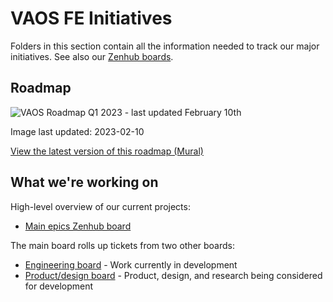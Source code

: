 # VAOS FE Initiatives
Folders in this section contain all the information needed to track our major initiatives. See also our [Zenhub boards](#what-were-working-on).

## Roadmap
![VAOS Roadmap Q1 2023 - last updated February 10th](https://user-images.githubusercontent.com/2536801/218145981-96d33ea9-0c24-4249-b509-0db11b3cc73e.png)

Image last updated: 2023-02-10

[View the latest version of this roadmap (Mural)](https://app.mural.co/t/adhoccorporateworkspace2583/m/adhoccorporateworkspace2583/1669852204497/247a12343defbdee115880da50c44f4e2c4526f1?sender=u7dbecf6fb28525e75ad98061)

## What we're working on

High-level overview of our current projects:
- [Main epics Zenhub board](https://app.zenhub.com/workspaces/vaos-team-603fdef281af6500110a1691/board?repos=133843125,194202180&showPRs=false&showReleases=false&showReviewers=false)

The main board rolls up tickets from two other boards: 
- [Engineering board](https://app.zenhub.com/workspaces/vaos-team-603fdef281af6500110a1691/board) - Work currently in development 
- [Product/design board](https://app.zenhub.com/workspaces/vaos---productdesign-5fff340c2d80a4000fb6f69c/board) - Product, design, and research being considered for development
